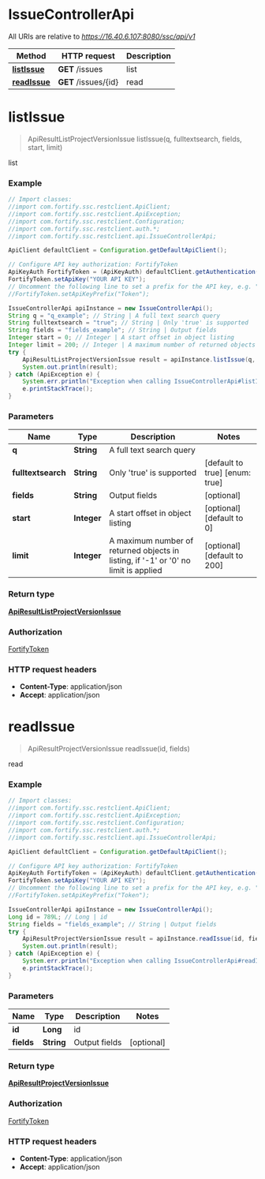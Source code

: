 # IssueControllerApi

All URIs are relative to *https://16.40.6.107:8080/ssc/api/v1*

Method | HTTP request | Description
------------- | ------------- | -------------
[**listIssue**](IssueControllerApi.md#listIssue) | **GET** /issues | list
[**readIssue**](IssueControllerApi.md#readIssue) | **GET** /issues/{id} | read


<a name="listIssue"></a>
# **listIssue**
> ApiResultListProjectVersionIssue listIssue(q, fulltextsearch, fields, start, limit)

list

### Example
```java
// Import classes:
//import com.fortify.ssc.restclient.ApiClient;
//import com.fortify.ssc.restclient.ApiException;
//import com.fortify.ssc.restclient.Configuration;
//import com.fortify.ssc.restclient.auth.*;
//import com.fortify.ssc.restclient.api.IssueControllerApi;

ApiClient defaultClient = Configuration.getDefaultApiClient();

// Configure API key authorization: FortifyToken
ApiKeyAuth FortifyToken = (ApiKeyAuth) defaultClient.getAuthentication("FortifyToken");
FortifyToken.setApiKey("YOUR API KEY");
// Uncomment the following line to set a prefix for the API key, e.g. "Token" (defaults to null)
//FortifyToken.setApiKeyPrefix("Token");

IssueControllerApi apiInstance = new IssueControllerApi();
String q = "q_example"; // String | A full text search query
String fulltextsearch = "true"; // String | Only 'true' is supported
String fields = "fields_example"; // String | Output fields
Integer start = 0; // Integer | A start offset in object listing
Integer limit = 200; // Integer | A maximum number of returned objects in listing, if '-1' or '0' no limit is applied
try {
    ApiResultListProjectVersionIssue result = apiInstance.listIssue(q, fulltextsearch, fields, start, limit);
    System.out.println(result);
} catch (ApiException e) {
    System.err.println("Exception when calling IssueControllerApi#listIssue");
    e.printStackTrace();
}
```

### Parameters

Name | Type | Description  | Notes
------------- | ------------- | ------------- | -------------
 **q** | **String**| A full text search query |
 **fulltextsearch** | **String**| Only &#39;true&#39; is supported | [default to true] [enum: true]
 **fields** | **String**| Output fields | [optional]
 **start** | **Integer**| A start offset in object listing | [optional] [default to 0]
 **limit** | **Integer**| A maximum number of returned objects in listing, if &#39;-1&#39; or &#39;0&#39; no limit is applied | [optional] [default to 200]

### Return type

[**ApiResultListProjectVersionIssue**](ApiResultListProjectVersionIssue.md)

### Authorization

[FortifyToken](../README.md#FortifyToken)

### HTTP request headers

 - **Content-Type**: application/json
 - **Accept**: application/json

<a name="readIssue"></a>
# **readIssue**
> ApiResultProjectVersionIssue readIssue(id, fields)

read

### Example
```java
// Import classes:
//import com.fortify.ssc.restclient.ApiClient;
//import com.fortify.ssc.restclient.ApiException;
//import com.fortify.ssc.restclient.Configuration;
//import com.fortify.ssc.restclient.auth.*;
//import com.fortify.ssc.restclient.api.IssueControllerApi;

ApiClient defaultClient = Configuration.getDefaultApiClient();

// Configure API key authorization: FortifyToken
ApiKeyAuth FortifyToken = (ApiKeyAuth) defaultClient.getAuthentication("FortifyToken");
FortifyToken.setApiKey("YOUR API KEY");
// Uncomment the following line to set a prefix for the API key, e.g. "Token" (defaults to null)
//FortifyToken.setApiKeyPrefix("Token");

IssueControllerApi apiInstance = new IssueControllerApi();
Long id = 789L; // Long | id
String fields = "fields_example"; // String | Output fields
try {
    ApiResultProjectVersionIssue result = apiInstance.readIssue(id, fields);
    System.out.println(result);
} catch (ApiException e) {
    System.err.println("Exception when calling IssueControllerApi#readIssue");
    e.printStackTrace();
}
```

### Parameters

Name | Type | Description  | Notes
------------- | ------------- | ------------- | -------------
 **id** | **Long**| id |
 **fields** | **String**| Output fields | [optional]

### Return type

[**ApiResultProjectVersionIssue**](ApiResultProjectVersionIssue.md)

### Authorization

[FortifyToken](../README.md#FortifyToken)

### HTTP request headers

 - **Content-Type**: application/json
 - **Accept**: application/json

